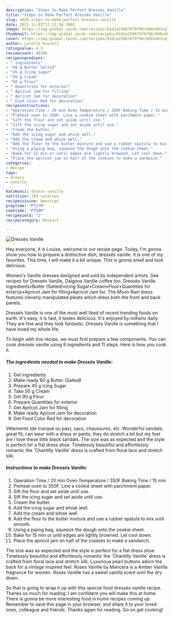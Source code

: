```yaml
---
description: "Steps to Make Perfect Dressés Vanille"
title: "Steps to Make Perfect Dressés Vanille"
slug: 4626-steps-to-make-perfect-dresses-vanille
date: 2021-11-03T12:12:34.708Z
image: https://img-global.cpcdn.com/recipes/61d1a25067678f96/680x482cq70/dresses-vanille-recipe-main-photo.jpg
thumbnail: https://img-global.cpcdn.com/recipes/61d1a25067678f96/680x482cq70/dresses-vanille-recipe-main-photo.jpg
cover: https://img-global.cpcdn.com/recipes/61d1a25067678f96/680x482cq70/dresses-vanille-recipe-main-photo.jpg
author: Loretta Russell
ratingvalue: 4.3
reviewcount: 48186
recipeingredient:
- " ingredients"
- "60 g Butter Salted"
- "45 g Icing Sugar"
- "50 g Cream"
- "90 g Flour"
- " Quantities for exterior"
- " Apricot Jam for filling"
- " Apricot Jam for decoration"
- " Food Color Red for decoration"
recipeinstructions:
- "Operation Time / 20 min Oven Temperature / 350F Baking Time / 15 min"
- "Preheat oven to 350F. Line a cookie sheet with parchment paper."
- "Sift the flour and set aside until use."
- "Sift the icing sugar and set aside until use."
- "Cream the butter."
- "Add the icing sugar and whisk well."
- "Add the cream and whisk well."
- "Add the flour to the butter mixture and use a rubber spatula to mix until smooth."
- "Using a piping bag, squeeze the dough onto the cookie sheet."
- "Bake for 15 min or until edges are lightly browned. Let cool down."
- "Place the apricot jam on half of the cookies to make a sandwich."
categories:
- Recipe
tags:
- dresss
- vanille

katakunci: dresss vanille 
nutrition: 193 calories
recipecuisine: American
preptime: "PT27M"
cooktime: "PT58M"
recipeyield: "2"
recipecategory: Dessert

---
```



![Dressés Vanille](https://img-global.cpcdn.com/recipes/61d1a25067678f96/680x482cq70/dresses-vanille-recipe-main-photo.jpg)

Hey everyone, it is Louise, welcome to our recipe page. Today, I'm gonna show you how to prepare a distinctive dish, dressés vanille. It is one of my favorites. This time, I will make it a bit unique. This is gonna smell and look delicious.

Women&#39;s Vanille dresses designed and sold by independent artists. See recipes for Dressés Vanille, Dalgona Vanille coffee too. Dressés Vanille. ingredients•Butter (Salted)•Icing Sugar•Cream•Flour•Quantities for exterior•Apricot Jam for filling•Apricot Jam for. The Moon Rain dress features cleverly manipulated pleats which dress both the front and back panels.

Dressés Vanille is one of the most well liked of recent trending foods on earth. It's easy, it is fast, it tastes delicious. It's enjoyed by millions daily. They are fine and they look fantastic. Dressés Vanille is something that I have loved my whole life.


To begin with this recipe, we must first prepare a few components. You can cook dressés vanille using 9 ingredients and 11 steps. Here is how you cook it.

<!--inarticleads1-->

##### The ingredients needed to make Dressés Vanille:

1. Get  ingredients
1. Make ready 60 g Butter (Salted)
1. Prepare 45 g Icing Sugar
1. Take 50 g Cream
1. Get 90 g Flour
1. Prepare  Quantities for exterior
1. Get  Apricot Jam for filling
1. Make ready  Apricot Jam for decoration
1. Get  Food Color Red for decoration


Vêtements (de marque ou pas), sacs, chaussures, etc. Wonderful sandals; great fit; can wear with a dress or pants; they do stretch a bit but my feet are I love these little black sandals. The size was as expected and the style is perfect for a flat dress shoe. Timelessly beautiful and effortlessly romantic the &#39;Chantilly Vanille&#39; dress is crafted from floral lace and stretch silk. 

<!--inarticleads2-->

##### Instructions to make Dressés Vanille:

1. Operation Time / 20 min Oven Temperature / 350F Baking Time / 15 min
1. Preheat oven to 350F. Line a cookie sheet with parchment paper.
1. Sift the flour and set aside until use.
1. Sift the icing sugar and set aside until use.
1. Cream the butter.
1. Add the icing sugar and whisk well.
1. Add the cream and whisk well.
1. Add the flour to the butter mixture and use a rubber spatula to mix until smooth.
1. Using a piping bag, squeeze the dough onto the cookie sheet.
1. Bake for 15 min or until edges are lightly browned. Let cool down.
1. Place the apricot jam on half of the cookies to make a sandwich.


The size was as expected and the style is perfect for a flat dress shoe. Timelessly beautiful and effortlessly romantic the &#39;Chantilly Vanille&#39; dress is crafted from floral lace and stretch silk. Luxurious pearl buttons adorn the back for a vintage inspired feel. Roses Vanille by Mancera is a Amber Vanilla fragrance for women. Roses Vanille has a sweet vanilla scent until the dry down. 

So that is going to wrap it up with this special food dressés vanille recipe. Thanks so much for reading. I am confident you will make this at home. There is gonna be more interesting food in home recipes coming up. Remember to save this page in your browser, and share it to your loved ones, colleague and friends. Thanks again for reading. Go on get cooking!
